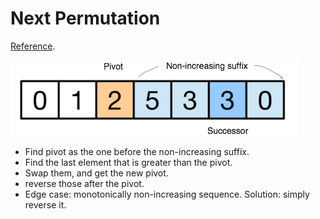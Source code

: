 # Next Permutation

[Reference](https://discuss.leetcode.com/topic/52275/easy-python-solution-based-on-lexicographical-permutation-algorithm).

![](next-permutation.png)

* Find pivot as the one before the non-increasing suffix.
* Find the last element that is greater than the pivot.
* Swap them, and get the new pivot.
* reverse those after the pivot.
* Edge case: monotonically non-increasing sequence.
  Solution: simply reverse it.